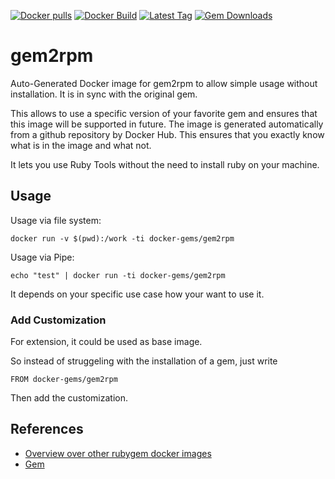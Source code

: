 [![Docker pulls](https://img.shields.io/docker/pulls/rubygem/gem2rpm.svg)](https://hub.docker.com/r/rubygem/gem2rpm/)
[![Docker Build](https://img.shields.io/docker/automated/rubygem/gem2rpm.svg)](https://hub.docker.com/r/rubygem/gem2rpm/)
[![Latest Tag](https://img.shields.io/github/tag/docker-rubygem/gem2rpm.svg)](https://hub.docker.com/r/rubygem/gem2rpm/)
[![Gem Downloads](https://img.shields.io/gem/dt/gem2rpm.svg)](https://rubygems.org/gems/gem2rpm/)
# gem2rpm

Auto-Generated Docker image for gem2rpm to allow simple usage without installation.
It is in sync with the original gem.

This allows to use a specific version of your favorite gem and ensures that this image will be supported in future.
The image is generated automatically from a github repository by Docker Hub.
This ensures that you exactly know what is in the image and what not.

It lets you use Ruby Tools without the need to install ruby on your machine.

## Usage

Usage via file system:

`docker run -v $(pwd):/work -ti docker-gems/gem2rpm`

Usage via Pipe:

`echo "test" | docker run -ti docker-gems/gem2rpm`

It depends on your specific use case how your want to use it.

### Add Customization

For extension, it could be used as base image.

So instead of struggeling with the installation of a gem, just write

`FROM docker-gems/gem2rpm`

Then add the customization.

## References

 - [Overview over other rubygem docker images](https://github.com/thinkbot/docker-rubygem)
 - [Gem](https://rubygems.org/gems/gem2rpm/)
